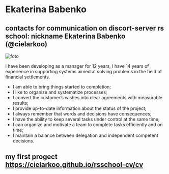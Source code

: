 # Ekaterina Babenko
## contacts for communication on discort-server rs school: nickname  Ekaterina Babenko (@cielarkoo)
![foto](C:\Users\bea\Desktop\2024-06-GIT\foto.png)

I have been developing as a manager for 12 years, I have 14 years of experience in supporting systems aimed at solving problems in the field of financial settlements.

* I am able to bring things started to completion;
* I like to organize and systematize processes;
* I convert the customer’s wishes into clear agreements with measurable results;
* I provide up-to-date information about the status of the project;
* I always remember that words and decisions have consequences;
* I have the ability to keep several tasks under control at the same time;
* I can organize and motivate a team to complete tasks efficiently and on time;
* I maintain a balance between delegation and independent competent decisions.

## my first progect https://cielarkoo.github.io/rsschool-cv/cv

